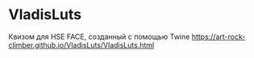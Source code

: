 # VladisLuts
Квизом для HSE FACE, созданный с помощью Twine
https://art-rock-climber.github.io/VladisLuts/VladisLuts.html
